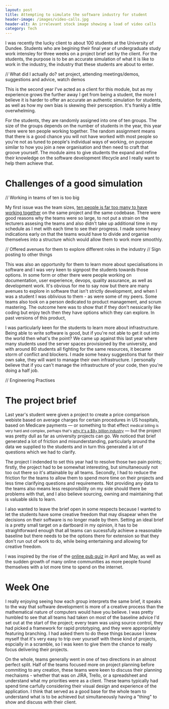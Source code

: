 ```yaml
---
layout: post
title: Attempting to simulate the software industry for student
header-image: /images/video-calls.jpg
header-alt: An irrelevant stock image showing a load of video calls
category: Tech
---
```


I was recently the lucky client to about 100 students at the University of Dundee. Students who are begining their final year of undergraduate study work intensley for three weeks on a project brief set by the client. For the students, the purpose is to be an accurate simulation of what it is like to work in the industry, the industry that these students are about to enter.

// What did I actually do? set project, attending meetings/demos, suggestions and advice, watch demos

This is the second year I've acted as a client for this module, but as my experience grows the further away I get from being a student, the more I believe it is harder to offer an accurate an authentic simulation for students, as well as how my own bias is skewing their persception. It's frankly a little overwhelming.

For the students, they are randomly assigned into one of ten groups. The size of the groups depends on the number of students in the year, this year there were ten people working together. The random assignment means that there is a good chance you will not have worked with most people so you're not as tuned to people's individual ways of working, on purpose similar to how you join a new organisation and then need to craft that groove yourself. The module aims to give students the expand and refine their knowledge on the software development lifecycle and I really want to help them achieve that.

# Challenges of a good simulation

// Working in teams of ten is too big

My first issue was the team sizes, [ten people is far too many to have working together](https://en.wikipedia.org/wiki/Brooks's_law) on the same project and the same codebase. There were good reasons why the teams were so large, to not put a strain on the lecturers assesing the teams and also didn't take up additional time in my schedule as I met with each time to see their progress. I made some heavy indications early on that the teams would have to divide and organise themselves into a structure which would allow them to work more smoothly.

// Offered avenues for them to explore different roles in the industry
// Sign posting to other things

This was also an opportunity for them to learn more about specialisations in software and I was very keen to signpost the students towards those options. In some form or other there were people working on documentation, user experience, devops, quality assurance, as well as development work. It's obvious for me to say now but there are many avenues to explore in software that isn't strictly development, and when I was a student I was oblivious to them - as were some of my peers. Some teams also took on a person dedicated to product management, and scrum mastering. The outcome here was to show that if they don't nessicarily like coding but enjoy tech then they have options which they can explore. In past versions of this product, 

I was particularly keen for the students to learn more about infrastructure. Being able to write software is good, but if you're not able to get it out into the world then what's the point? We came up against this last year where many students used the server spaces provisioned by the university, and with around 80 students all fighting for the same resources, it became storm of conflict and blockers. I made some heavy suggestions that for their own sake, they will want to manage their own infrastructure. I personally believe that if you can't manage the infrastructure of your code, then you're doing a half job.

// Engineering Practises

# The project brief

Last year's student were given a project to create a price comparison webiste based on average charges for certain procedures in US hospitals, based on Medicare payments — or something to that effect <small>medical billing is very hard and complex, perhaps that's [why it's a $9+ billion industry](https://www.grandviewresearch.com/industry-analysis/medical-billing-outsourcing-market)</small> — but the project was pretty dull as far as university projects can go. We noticed that brief generated a lot of friction and misunderstanding, particularly around the data we supplied to the students and in turn this generated a lot of questions which we had to clarify.

The project I indended to set this year had to resolve those two pain points; firstly, the project had to be somewhat interesting, but simultaneously not too out there so it's attainable by all teams. Secondly, I had to reduce the friction for the teams to allow them to spend more time on their projects and less time clarifying questions and requirements. Not providing any data to the teams also means less responsibility on my side should there be problems with that, and I also believe sourcing, owning and maintaining that is valuable skils to learn.

I also wanted to leave the brief open in some respects because I wanted to let the students have some creative freedom that may disapear when the decisions on their software is no longer made by them. Setting an ideal brief is a pretty small target on a dartboard in my opinion, it has to be straightforward enough that all teams can sucessfully achieve a reasonable baseline but there needs to be the options there for extension so that they don't run out of work to do, while being entertaining and allowing for creative freedom.

I was inspired by the rise of the [online pub quiz](https://www.theguardian.com/culture/2020/may/09/phones-away-please-the-rise-and-rise-of-the-online-pub-quiz) in April and May, as well as the sudden growth of many online communities as more people found themselves with a lot more time to spend on the internet.

# Week One

I really enjoying seeing how each group interprets the same brief, it speaks to the way that software development is more of a creative process than the mathematical nature of computers would have you believe. I was pretty humbled to see that all teams had taken on most of the baseline advice I'd set out at the start of the project; every team was using source control, they had picked a framework for rapid prototyping, and they were appropriately featuring branching. I had asked them to do these things because I knew myself that it's very easy to trip over yourself with these kind of projects, espcially in a scramble, so I was keen to give them the chance to really focus delivering their projects.

On the whole, teams generally went in one of two directions in an almost perfect split. Half of the teams focused more on project planning before commiting to any creation, these teams were keen to discuss their planning mechaisms - whether that was on JIRA, Trello, or a spreadsheet and understand what my priorities were as a client. These teams typically had spend time carfully considering their visual design and experience of the application. I think that served as a good base for the whole team to understand what is to be achieved but simultaneously having a "thing" to show and discuss with their client.